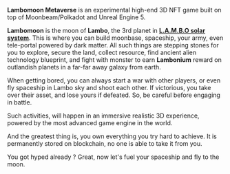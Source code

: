 **Lambomoon Metaverse** is an experimental high-end 3D NFT game built on top of Moonbeam/Polkadot and Unreal Engine 5.

**Lambomoon** is the moon of **Lambo**, the 3rd planet in **[L.A.M.B.O solar system](https://wiki.lambomoon.xyz/Lambo-Solar-System-aada66a6247e41819d1cc03be8f5f8b3)**. This is where you can build moonbase, spaceship, your army, even tele-portal powered by dark matter. All such things are stepping stones for you to explore, secure the land, collect resource, find ancient alien technology blueprint, and fight with monster to earn **Lambonium** reward on outlandish planets in a far-far away galaxy from earth.

When getting bored, you can always start a war with other players, or even fly spaceship in Lambo sky and shoot each other. If victorious, you take over their asset, and lose yours if defeated. So, be careful before engaging in battle.

Such activities, will happen in an immersive realistic 3D experience, powered by the most advanced game engine in the world.

And the greatest thing is, you own everything you try hard to achieve. It is permanently stored on blockchain, no one is able to take it from you.

You got hyped already ? Great, now let's fuel your spaceship and fly to the moon.